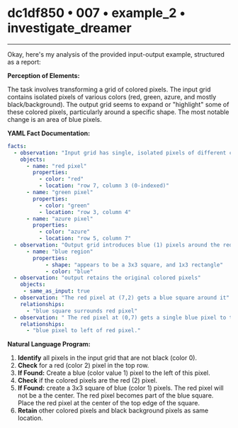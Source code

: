 # dc1df850 • 007 • example_2 • investigate_dreamer

---
Okay, here's my analysis of the provided input-output example, structured as a report:

**Perception of Elements:**

The task involves transforming a grid of colored pixels. The input grid contains isolated pixels of various colors (red, green, azure, and mostly black/background). The output grid seems to expand or "highlight" some of these colored pixels, particularly around a specific shape. The most notable change is an area of blue pixels.

**YAML Fact Documentation:**



```yaml
facts:
  - observation: "Input grid has single, isolated pixels of different colors."
    objects:
      - name: "red pixel"
        properties:
          - color: "red"
          - location: "row 7, column 3 (0-indexed)"
      - name: "green pixel"
        properties:
          - color: "green"
          - location: "row 3, column 4"
      - name: "azure pixel"
        properties:
          - color: "azure"
          - location: "row 5, column 7"
  - observation: "Output grid introduces blue (1) pixels around the red pixel"
      - name: "blue region"
        properties:
            - shape: "appears to be a 3x3 square, and 1x3 rectangle"
            - color: "blue"
  - observation: "output retains the original colored pixels"
    objects:
     - same_as_input: true
  - observation: "The red pixel at (7,2) gets a blue square around it"
    relationships:
      - "blue square surrounds red pixel"
  - observation: " The red pixel at (0,7) gets a single blue pixel to the left of it"
    relationships:
      - "blue pixel to left of red pixel."

```



**Natural Language Program:**

1.  **Identify** all pixels in the input grid that are not black (color 0).
2.  **Check** for a red (color 2) pixel in the top row.
3.  **If Found:** Create a blue (color value 1) pixel to the left of this pixel.
4. **Check** if the colored pixels are the red (2) pixel.
5.  **If Found:** create a 3x3 square of blue (color 1) pixels. The red pixel will not be a the center. The red pixel becomes part of the blue square. Place the red pixel at the center of the top edge of the square.
6. **Retain** other colored pixels and black background pixels as same location.


